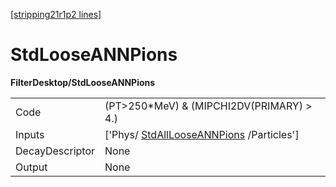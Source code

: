 [[stripping21r1p2 lines]](./stripping21r1p2-index)

# StdLooseANNPions

**FilterDesktop/StdLooseANNPions**

|                 |                                                                                     |
|-----------------|-------------------------------------------------------------------------------------|
| Code            | (PT\>250\*MeV) & (MIPCHI2DV(PRIMARY) \> 4.)                                         |
| Inputs          | ['Phys/ [StdAllLooseANNPions](./stripping21r1p2-stdalllooseannpions) /Particles'] |
| DecayDescriptor | None                                                                                |
| Output          | None                                                                                |
